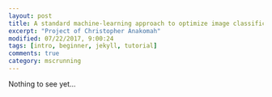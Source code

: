 ```yaml
---
layout: post
title: A standard machine-learning approach to optimize image classification for protein microarrays
excerpt: "Project of Christopher Anakomah"
modified: 07/22/2017, 9:00:24
tags: [intro, beginner, jekyll, tutorial]
comments: true
category: mscrunning
---
```


Nothing to see yet...
